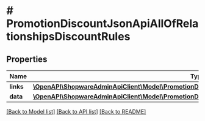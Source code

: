 # # PromotionDiscountJsonApiAllOfRelationshipsDiscountRules

## Properties

Name | Type | Description | Notes
------------ | ------------- | ------------- | -------------
**links** | [**\OpenAPI\ShopwareAdminApiClient\Model\PromotionDiscountJsonApiAllOfRelationshipsDiscountRulesLinks**](PromotionDiscountJsonApiAllOfRelationshipsDiscountRulesLinks.md) |  | [optional]
**data** | [**\OpenAPI\ShopwareAdminApiClient\Model\PromotionDiscountJsonApiAllOfRelationshipsDiscountRulesData[]**](PromotionDiscountJsonApiAllOfRelationshipsDiscountRulesData.md) |  | [optional]

[[Back to Model list]](../../README.md#models) [[Back to API list]](../../README.md#endpoints) [[Back to README]](../../README.md)
